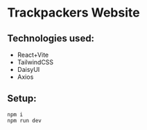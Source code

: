 # Trackpackers Website

## Technologies used:
- React+Vite
- TailwindCSS
- DaisyUI
- Axios

## Setup:
`npm i`  
`npm run dev`
